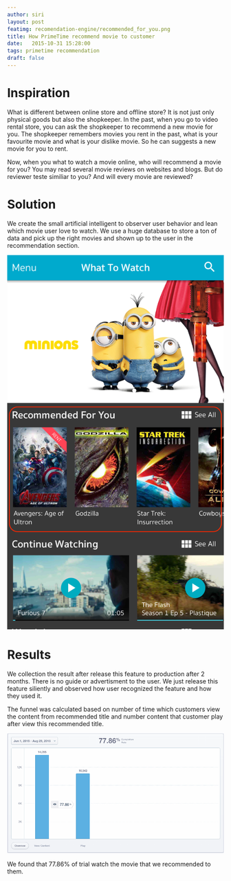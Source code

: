 ```yaml
---
author: siri
layout: post
featimg: recomendation-engine/recommended_for_you.png
title: How PrimeTime recommend movie to customer
date:   2015-10-31 15:28:00
tags: primetime recommendation
draft: false
---
```


Inspiration
===========
What is different between online store and offline store? It is not just only physical goods but also the shopkeeper. In the past, when you go to video rental store, you can ask the shopkeeper to recommend a new movie for you. The shopkeeper remembers  movies you rent in the past, what is your favourite movie and what is your dislike movie. So he can suggests a new movie for you to rent.

Now, when you what to watch a movie online, who will recommend a movie for you? You may read several movie reviews on websites and blogs. But do reviewer teste similiar to you? And will every movie are reviewed?

Solution
========
We create the small artificial intelligent to observer user behavior and lean which movie user love to watch. We use a huge database to store a ton of data and pick up the right movies and shown up to the user in the recommendation section.

![Recomenation for you](/img/recomendation-engine/recommended_for_you.png)

Results
=======
We collection the result after release this feature to production after 2 months. There is no guide or advertisment to the user. We just release this feature siliently and observed how user recognized the feature and how they used it.

The funnel was calculated based on number of time which customers view the content from recommended title and number content that customer play after view this recommended title.

![Recomenation for you](/img/recomendation-engine/recomendation_results.png)

We found that 77.86% of trial watch the movie that we recommended to them. 

